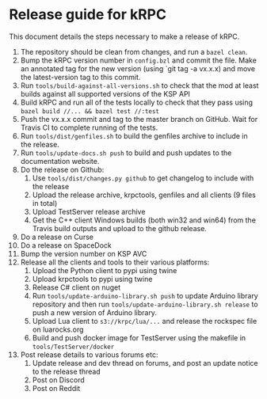 Release guide for kRPC
======================

This document details the steps necessary to make a release of kRPC.

1. The repository should be clean from changes, and run a `bazel clean`.
1. Bump the kRPC version number in `config.bzl` and commit the file. Make an annotated tag
for the new version (using `git tag -a vx.x.x) and move the latest-version tag to this commit.
1. Run `tools/build-against-all-versions.sh` to check that the mod at least builds against all
supported versions of the KSP API
1. Build kRPC and run all of the tests locally to check that they pass using `bazel build //... && bazel test //:test`
1. Push the vx.x.x commit and tag to the master branch on GitHub. Wait for Travis CI to complete running of the tests.
1. Run `tools/dist/genfiles.sh` to build the genfiles archive to include in the release.
1. Run `tools/update-docs.sh push` to build and push updates to the documentation website.
1. Do the release on Github:
   1. Use `tools/dist/changes.py github` to get changelog to include with the release
   1. Upload the release archive, krpctools, genfiles and all clients (9 files in total)
   1. Upload TestServer release archive
   1. Get the C++ client Windows builds (both win32 and win64) from the Travis build outputs and
      upload to the github release.
1. Do a release on Curse
1. Do a release on SpaceDock
1. Bump the version number on KSP AVC
1. Release all the clients and tools to their various platforms:
   1. Upload the Python client to pypi using twine
   1. Upload krpctools to pypi using twine
   1. Release C# client on nuget
   1. Run `tools/update-arduino-library.sh push` to update Arduino library repository and then run
      `tools/update-arduino-library.sh release` to push a new version of Arduino library.
   1. Upload Lua client to `s3://krpc/lua/...` and release the rockspec file on luarocks.org
   1. Build and push docker image for TestServer using the makefile in `tools/TestServer/docker`
1. Post release details to various forums etc:
   1. Update release and dev thread on forums, and post an update notice to the release thread
   1. Post on Discord
   1. Post on Reddit
